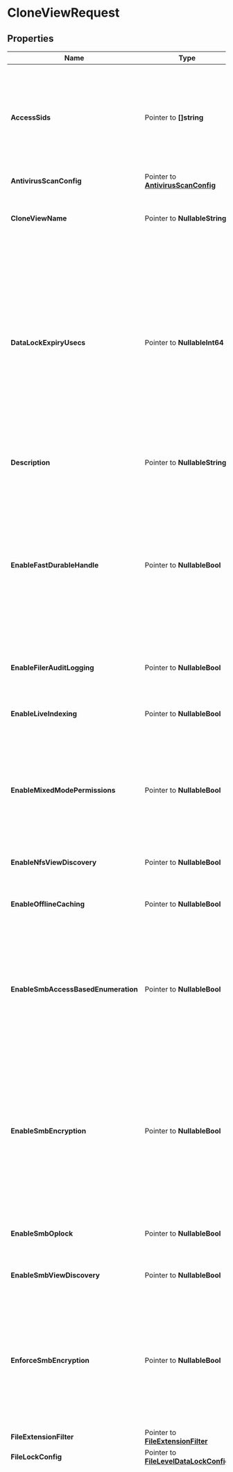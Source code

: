 # CloneViewRequest

## Properties

Name | Type | Description | Notes
------------ | ------------- | ------------- | -------------
**AccessSids** | Pointer to **[]string** | Array of Security Identifiers (SIDs)  Specifies the list of security identifiers (SIDs) for the restricted Principals who have access to this View. | [optional] 
**AntivirusScanConfig** | Pointer to [**AntivirusScanConfig**](AntivirusScanConfig.md) |  | [optional] 
**CloneViewName** | Pointer to **NullableString** | Specifies the name of the new View that is cloned from the source View. | [optional] 
**DataLockExpiryUsecs** | Pointer to **NullableInt64** | DataLock (Write Once Read Many) lock expiry epoch time in microseconds. If specified, a view will be marked as a DataLock view. If a view is marked as a DataLock view, only a Data Security Officer (a user having Data Security Privilege) can delete the view until the lock expiry time. | [optional] 
**Description** | Pointer to **NullableString** | Specifies an optional text description about the View. | [optional] 
**EnableFastDurableHandle** | Pointer to **NullableBool** | Specifies whether fast durable handle is enabled. If enabled, view open handle will be kept in memory, which results in a higher performance. But the handles cannot be recovered if node or service crashes. | [optional] 
**EnableFilerAuditLogging** | Pointer to **NullableBool** | Specifies if Filer Audit Logging is enabled for this view. | [optional] 
**EnableLiveIndexing** | Pointer to **NullableBool** | Specifies whether to enable live indexing for the view. | [optional] 
**EnableMixedModePermissions** | Pointer to **NullableBool** | If set, mixed mode (NFS and SMB) access is enabled for this view. This field is deprecated. Use the field SecurityMode. deprecated: true | [optional] 
**EnableNfsViewDiscovery** | Pointer to **NullableBool** | If set, it enables discovery of view for NFS. | [optional] 
**EnableOfflineCaching** | Pointer to **NullableBool** | Specifies whether to enable offline file caching of the view. | [optional] 
**EnableSmbAccessBasedEnumeration** | Pointer to **NullableBool** | Specifies if access-based enumeration should be enabled. If &#39;true&#39;, only files and folders that the user has permissions to access are visible on the SMB share for that user. | [optional] 
**EnableSmbEncryption** | Pointer to **NullableBool** | Specifies the SMB encryption for the View. If set, it enables the SMB encryption for the View. Encryption is supported only by SMB 3.x dialects. Dialects that do not support would still access data in unencrypted format. | [optional] 
**EnableSmbOplock** | Pointer to **NullableBool** | Specifies whether SMB opportunistic lock is enabled. | [optional] 
**EnableSmbViewDiscovery** | Pointer to **NullableBool** | If set, it enables discovery of view for SMB. | [optional] 
**EnforceSmbEncryption** | Pointer to **NullableBool** | Specifies the SMB encryption for all the sessions for the View. If set, encryption is enforced for all the sessions for the View. When enabled all future and existing unencrypted sessions are disallowed. | [optional] 
**FileExtensionFilter** | Pointer to [**FileExtensionFilter**](FileExtensionFilter.md) |  | [optional] 
**FileLockConfig** | Pointer to [**FileLevelDataLockConfig**](FileLevelDataLockConfig.md) |  | [optional] 
**LogicalQuota** | Pointer to [**NullableQuotaPolicy**](QuotaPolicy.md) | Specifies an optional logical quota limit (in bytes) for the usage allowed on this View. (Logical data is when the data is fully hydrated and expanded.) This limit overrides the limit inherited from the Storage Domain (View Box) (if set). If logicalQuota is nil, the limit is inherited from the Storage Domain (View Box) (if set). A new write is not allowed if the Storage Domain (View Box) will exceed the specified quota. However, it takes time for the Cohesity Cluster to calculate the usage across Nodes, so the limit may be exceeded by a small amount. In addition, if the limit is increased or data is removed, there may be a delay before the Cohesity Cluster allows more data to be written to the View, as the Cluster is calculating the usage across Nodes. | [optional] 
**NetgroupWhitelist** | Pointer to [**[]NisNetgroup**](NisNetgroup.md) | Array of Netgroups.  Specifies a list of Netgroups that have permissions to access the View. (Overrides the Netgroups specified at the global Cohesity Cluster level.) | [optional] 
**NfsAllSquash** | Pointer to [**NfsSquash**](NfsSquash.md) |  | [optional] 
**NfsRootPermissions** | Pointer to [**NfsRootPermissions**](NfsRootPermissions.md) |  | [optional] 
**NfsRootSquash** | Pointer to [**NfsSquash**](NfsSquash.md) |  | [optional] 
**OverrideGlobalNetgroupWhitelist** | Pointer to **NullableBool** | Specifies whether view level client netgroup whitelist overrides cluster and global setting. | [optional] 
**OverrideGlobalWhitelist** | Pointer to **NullableBool** | Specifies whether view level client subnet whitelist overrides cluster and global setting. | [optional] 
**ProtocolAccess** | Pointer to **NullableString** | Specifies the supported Protocols for the View. &#39;kAll&#39; enables protocol access to following three views: NFS, SMB and S3. &#39;kNFSOnly&#39; enables protocol access to NFS only. &#39;kSMBOnly&#39; enables protocol access to SMB only. &#39;kS3Only&#39; enables protocol access to S3 only. &#39;kSwiftOnly&#39; enables protocol access to Swift only. | [optional] 
**Qos** | Pointer to [**QoS**](QoS.md) |  | [optional] 
**SecurityMode** | Pointer to **NullableString** | Specifies the security mode used for this view. Currently we support the following modes: Native, Unified and NTFS style. &#39;kNativeMode&#39; indicates a native security mode. &#39;kUnifiedMode&#39; indicates a unified security mode. &#39;kNtfsMode&#39; indicates a NTFS style security mode. | [optional] 
**SharePermissions** | Pointer to [**[]SmbPermission**](SmbPermission.md) | Specifies a list of share level permissions. | [optional] 
**SmbPermissionsInfo** | Pointer to [**SmbPermissionsInfo**](SmbPermissionsInfo.md) |  | [optional] 
**SourceViewName** | Pointer to **NullableString** | Specifies the name of the source View that will be cloned. | [optional] 
**StoragePolicyOverride** | Pointer to [**StoragePolicyOverride**](StoragePolicyOverride.md) |  | [optional] 
**SubnetWhitelist** | Pointer to [**[]Subnet**](Subnet.md) | Array of Subnets.  Specifies a list of Subnets with IP addresses that have permissions to access the View. (Overrides the Subnets specified at the global Cohesity Cluster level.) | [optional] 
**SwiftProjectDomain** | Pointer to **NullableString** | Specifies the Keystone project domain. | [optional] 
**SwiftProjectName** | Pointer to **NullableString** | Specifies the Keystone project name. | [optional] 
**TenantId** | Pointer to **NullableString** | Optional tenant id who has access to this View. | [optional] 
**ViewLockEnabled** | Pointer to **NullableBool** | Specifies whether view lock is enabled. If enabled the view cannot be modified or deleted until unlock. By default it is disabled. | [optional] 

## Methods

### NewCloneViewRequest

`func NewCloneViewRequest() *CloneViewRequest`

NewCloneViewRequest instantiates a new CloneViewRequest object
This constructor will assign default values to properties that have it defined,
and makes sure properties required by API are set, but the set of arguments
will change when the set of required properties is changed

### NewCloneViewRequestWithDefaults

`func NewCloneViewRequestWithDefaults() *CloneViewRequest`

NewCloneViewRequestWithDefaults instantiates a new CloneViewRequest object
This constructor will only assign default values to properties that have it defined,
but it doesn't guarantee that properties required by API are set

### GetAccessSids

`func (o *CloneViewRequest) GetAccessSids() []string`

GetAccessSids returns the AccessSids field if non-nil, zero value otherwise.

### GetAccessSidsOk

`func (o *CloneViewRequest) GetAccessSidsOk() (*[]string, bool)`

GetAccessSidsOk returns a tuple with the AccessSids field if it's non-nil, zero value otherwise
and a boolean to check if the value has been set.

### SetAccessSids

`func (o *CloneViewRequest) SetAccessSids(v []string)`

SetAccessSids sets AccessSids field to given value.

### HasAccessSids

`func (o *CloneViewRequest) HasAccessSids() bool`

HasAccessSids returns a boolean if a field has been set.

### SetAccessSidsNil

`func (o *CloneViewRequest) SetAccessSidsNil(b bool)`

 SetAccessSidsNil sets the value for AccessSids to be an explicit nil

### UnsetAccessSids
`func (o *CloneViewRequest) UnsetAccessSids()`

UnsetAccessSids ensures that no value is present for AccessSids, not even an explicit nil
### GetAntivirusScanConfig

`func (o *CloneViewRequest) GetAntivirusScanConfig() AntivirusScanConfig`

GetAntivirusScanConfig returns the AntivirusScanConfig field if non-nil, zero value otherwise.

### GetAntivirusScanConfigOk

`func (o *CloneViewRequest) GetAntivirusScanConfigOk() (*AntivirusScanConfig, bool)`

GetAntivirusScanConfigOk returns a tuple with the AntivirusScanConfig field if it's non-nil, zero value otherwise
and a boolean to check if the value has been set.

### SetAntivirusScanConfig

`func (o *CloneViewRequest) SetAntivirusScanConfig(v AntivirusScanConfig)`

SetAntivirusScanConfig sets AntivirusScanConfig field to given value.

### HasAntivirusScanConfig

`func (o *CloneViewRequest) HasAntivirusScanConfig() bool`

HasAntivirusScanConfig returns a boolean if a field has been set.

### GetCloneViewName

`func (o *CloneViewRequest) GetCloneViewName() string`

GetCloneViewName returns the CloneViewName field if non-nil, zero value otherwise.

### GetCloneViewNameOk

`func (o *CloneViewRequest) GetCloneViewNameOk() (*string, bool)`

GetCloneViewNameOk returns a tuple with the CloneViewName field if it's non-nil, zero value otherwise
and a boolean to check if the value has been set.

### SetCloneViewName

`func (o *CloneViewRequest) SetCloneViewName(v string)`

SetCloneViewName sets CloneViewName field to given value.

### HasCloneViewName

`func (o *CloneViewRequest) HasCloneViewName() bool`

HasCloneViewName returns a boolean if a field has been set.

### SetCloneViewNameNil

`func (o *CloneViewRequest) SetCloneViewNameNil(b bool)`

 SetCloneViewNameNil sets the value for CloneViewName to be an explicit nil

### UnsetCloneViewName
`func (o *CloneViewRequest) UnsetCloneViewName()`

UnsetCloneViewName ensures that no value is present for CloneViewName, not even an explicit nil
### GetDataLockExpiryUsecs

`func (o *CloneViewRequest) GetDataLockExpiryUsecs() int64`

GetDataLockExpiryUsecs returns the DataLockExpiryUsecs field if non-nil, zero value otherwise.

### GetDataLockExpiryUsecsOk

`func (o *CloneViewRequest) GetDataLockExpiryUsecsOk() (*int64, bool)`

GetDataLockExpiryUsecsOk returns a tuple with the DataLockExpiryUsecs field if it's non-nil, zero value otherwise
and a boolean to check if the value has been set.

### SetDataLockExpiryUsecs

`func (o *CloneViewRequest) SetDataLockExpiryUsecs(v int64)`

SetDataLockExpiryUsecs sets DataLockExpiryUsecs field to given value.

### HasDataLockExpiryUsecs

`func (o *CloneViewRequest) HasDataLockExpiryUsecs() bool`

HasDataLockExpiryUsecs returns a boolean if a field has been set.

### SetDataLockExpiryUsecsNil

`func (o *CloneViewRequest) SetDataLockExpiryUsecsNil(b bool)`

 SetDataLockExpiryUsecsNil sets the value for DataLockExpiryUsecs to be an explicit nil

### UnsetDataLockExpiryUsecs
`func (o *CloneViewRequest) UnsetDataLockExpiryUsecs()`

UnsetDataLockExpiryUsecs ensures that no value is present for DataLockExpiryUsecs, not even an explicit nil
### GetDescription

`func (o *CloneViewRequest) GetDescription() string`

GetDescription returns the Description field if non-nil, zero value otherwise.

### GetDescriptionOk

`func (o *CloneViewRequest) GetDescriptionOk() (*string, bool)`

GetDescriptionOk returns a tuple with the Description field if it's non-nil, zero value otherwise
and a boolean to check if the value has been set.

### SetDescription

`func (o *CloneViewRequest) SetDescription(v string)`

SetDescription sets Description field to given value.

### HasDescription

`func (o *CloneViewRequest) HasDescription() bool`

HasDescription returns a boolean if a field has been set.

### SetDescriptionNil

`func (o *CloneViewRequest) SetDescriptionNil(b bool)`

 SetDescriptionNil sets the value for Description to be an explicit nil

### UnsetDescription
`func (o *CloneViewRequest) UnsetDescription()`

UnsetDescription ensures that no value is present for Description, not even an explicit nil
### GetEnableFastDurableHandle

`func (o *CloneViewRequest) GetEnableFastDurableHandle() bool`

GetEnableFastDurableHandle returns the EnableFastDurableHandle field if non-nil, zero value otherwise.

### GetEnableFastDurableHandleOk

`func (o *CloneViewRequest) GetEnableFastDurableHandleOk() (*bool, bool)`

GetEnableFastDurableHandleOk returns a tuple with the EnableFastDurableHandle field if it's non-nil, zero value otherwise
and a boolean to check if the value has been set.

### SetEnableFastDurableHandle

`func (o *CloneViewRequest) SetEnableFastDurableHandle(v bool)`

SetEnableFastDurableHandle sets EnableFastDurableHandle field to given value.

### HasEnableFastDurableHandle

`func (o *CloneViewRequest) HasEnableFastDurableHandle() bool`

HasEnableFastDurableHandle returns a boolean if a field has been set.

### SetEnableFastDurableHandleNil

`func (o *CloneViewRequest) SetEnableFastDurableHandleNil(b bool)`

 SetEnableFastDurableHandleNil sets the value for EnableFastDurableHandle to be an explicit nil

### UnsetEnableFastDurableHandle
`func (o *CloneViewRequest) UnsetEnableFastDurableHandle()`

UnsetEnableFastDurableHandle ensures that no value is present for EnableFastDurableHandle, not even an explicit nil
### GetEnableFilerAuditLogging

`func (o *CloneViewRequest) GetEnableFilerAuditLogging() bool`

GetEnableFilerAuditLogging returns the EnableFilerAuditLogging field if non-nil, zero value otherwise.

### GetEnableFilerAuditLoggingOk

`func (o *CloneViewRequest) GetEnableFilerAuditLoggingOk() (*bool, bool)`

GetEnableFilerAuditLoggingOk returns a tuple with the EnableFilerAuditLogging field if it's non-nil, zero value otherwise
and a boolean to check if the value has been set.

### SetEnableFilerAuditLogging

`func (o *CloneViewRequest) SetEnableFilerAuditLogging(v bool)`

SetEnableFilerAuditLogging sets EnableFilerAuditLogging field to given value.

### HasEnableFilerAuditLogging

`func (o *CloneViewRequest) HasEnableFilerAuditLogging() bool`

HasEnableFilerAuditLogging returns a boolean if a field has been set.

### SetEnableFilerAuditLoggingNil

`func (o *CloneViewRequest) SetEnableFilerAuditLoggingNil(b bool)`

 SetEnableFilerAuditLoggingNil sets the value for EnableFilerAuditLogging to be an explicit nil

### UnsetEnableFilerAuditLogging
`func (o *CloneViewRequest) UnsetEnableFilerAuditLogging()`

UnsetEnableFilerAuditLogging ensures that no value is present for EnableFilerAuditLogging, not even an explicit nil
### GetEnableLiveIndexing

`func (o *CloneViewRequest) GetEnableLiveIndexing() bool`

GetEnableLiveIndexing returns the EnableLiveIndexing field if non-nil, zero value otherwise.

### GetEnableLiveIndexingOk

`func (o *CloneViewRequest) GetEnableLiveIndexingOk() (*bool, bool)`

GetEnableLiveIndexingOk returns a tuple with the EnableLiveIndexing field if it's non-nil, zero value otherwise
and a boolean to check if the value has been set.

### SetEnableLiveIndexing

`func (o *CloneViewRequest) SetEnableLiveIndexing(v bool)`

SetEnableLiveIndexing sets EnableLiveIndexing field to given value.

### HasEnableLiveIndexing

`func (o *CloneViewRequest) HasEnableLiveIndexing() bool`

HasEnableLiveIndexing returns a boolean if a field has been set.

### SetEnableLiveIndexingNil

`func (o *CloneViewRequest) SetEnableLiveIndexingNil(b bool)`

 SetEnableLiveIndexingNil sets the value for EnableLiveIndexing to be an explicit nil

### UnsetEnableLiveIndexing
`func (o *CloneViewRequest) UnsetEnableLiveIndexing()`

UnsetEnableLiveIndexing ensures that no value is present for EnableLiveIndexing, not even an explicit nil
### GetEnableMixedModePermissions

`func (o *CloneViewRequest) GetEnableMixedModePermissions() bool`

GetEnableMixedModePermissions returns the EnableMixedModePermissions field if non-nil, zero value otherwise.

### GetEnableMixedModePermissionsOk

`func (o *CloneViewRequest) GetEnableMixedModePermissionsOk() (*bool, bool)`

GetEnableMixedModePermissionsOk returns a tuple with the EnableMixedModePermissions field if it's non-nil, zero value otherwise
and a boolean to check if the value has been set.

### SetEnableMixedModePermissions

`func (o *CloneViewRequest) SetEnableMixedModePermissions(v bool)`

SetEnableMixedModePermissions sets EnableMixedModePermissions field to given value.

### HasEnableMixedModePermissions

`func (o *CloneViewRequest) HasEnableMixedModePermissions() bool`

HasEnableMixedModePermissions returns a boolean if a field has been set.

### SetEnableMixedModePermissionsNil

`func (o *CloneViewRequest) SetEnableMixedModePermissionsNil(b bool)`

 SetEnableMixedModePermissionsNil sets the value for EnableMixedModePermissions to be an explicit nil

### UnsetEnableMixedModePermissions
`func (o *CloneViewRequest) UnsetEnableMixedModePermissions()`

UnsetEnableMixedModePermissions ensures that no value is present for EnableMixedModePermissions, not even an explicit nil
### GetEnableNfsViewDiscovery

`func (o *CloneViewRequest) GetEnableNfsViewDiscovery() bool`

GetEnableNfsViewDiscovery returns the EnableNfsViewDiscovery field if non-nil, zero value otherwise.

### GetEnableNfsViewDiscoveryOk

`func (o *CloneViewRequest) GetEnableNfsViewDiscoveryOk() (*bool, bool)`

GetEnableNfsViewDiscoveryOk returns a tuple with the EnableNfsViewDiscovery field if it's non-nil, zero value otherwise
and a boolean to check if the value has been set.

### SetEnableNfsViewDiscovery

`func (o *CloneViewRequest) SetEnableNfsViewDiscovery(v bool)`

SetEnableNfsViewDiscovery sets EnableNfsViewDiscovery field to given value.

### HasEnableNfsViewDiscovery

`func (o *CloneViewRequest) HasEnableNfsViewDiscovery() bool`

HasEnableNfsViewDiscovery returns a boolean if a field has been set.

### SetEnableNfsViewDiscoveryNil

`func (o *CloneViewRequest) SetEnableNfsViewDiscoveryNil(b bool)`

 SetEnableNfsViewDiscoveryNil sets the value for EnableNfsViewDiscovery to be an explicit nil

### UnsetEnableNfsViewDiscovery
`func (o *CloneViewRequest) UnsetEnableNfsViewDiscovery()`

UnsetEnableNfsViewDiscovery ensures that no value is present for EnableNfsViewDiscovery, not even an explicit nil
### GetEnableOfflineCaching

`func (o *CloneViewRequest) GetEnableOfflineCaching() bool`

GetEnableOfflineCaching returns the EnableOfflineCaching field if non-nil, zero value otherwise.

### GetEnableOfflineCachingOk

`func (o *CloneViewRequest) GetEnableOfflineCachingOk() (*bool, bool)`

GetEnableOfflineCachingOk returns a tuple with the EnableOfflineCaching field if it's non-nil, zero value otherwise
and a boolean to check if the value has been set.

### SetEnableOfflineCaching

`func (o *CloneViewRequest) SetEnableOfflineCaching(v bool)`

SetEnableOfflineCaching sets EnableOfflineCaching field to given value.

### HasEnableOfflineCaching

`func (o *CloneViewRequest) HasEnableOfflineCaching() bool`

HasEnableOfflineCaching returns a boolean if a field has been set.

### SetEnableOfflineCachingNil

`func (o *CloneViewRequest) SetEnableOfflineCachingNil(b bool)`

 SetEnableOfflineCachingNil sets the value for EnableOfflineCaching to be an explicit nil

### UnsetEnableOfflineCaching
`func (o *CloneViewRequest) UnsetEnableOfflineCaching()`

UnsetEnableOfflineCaching ensures that no value is present for EnableOfflineCaching, not even an explicit nil
### GetEnableSmbAccessBasedEnumeration

`func (o *CloneViewRequest) GetEnableSmbAccessBasedEnumeration() bool`

GetEnableSmbAccessBasedEnumeration returns the EnableSmbAccessBasedEnumeration field if non-nil, zero value otherwise.

### GetEnableSmbAccessBasedEnumerationOk

`func (o *CloneViewRequest) GetEnableSmbAccessBasedEnumerationOk() (*bool, bool)`

GetEnableSmbAccessBasedEnumerationOk returns a tuple with the EnableSmbAccessBasedEnumeration field if it's non-nil, zero value otherwise
and a boolean to check if the value has been set.

### SetEnableSmbAccessBasedEnumeration

`func (o *CloneViewRequest) SetEnableSmbAccessBasedEnumeration(v bool)`

SetEnableSmbAccessBasedEnumeration sets EnableSmbAccessBasedEnumeration field to given value.

### HasEnableSmbAccessBasedEnumeration

`func (o *CloneViewRequest) HasEnableSmbAccessBasedEnumeration() bool`

HasEnableSmbAccessBasedEnumeration returns a boolean if a field has been set.

### SetEnableSmbAccessBasedEnumerationNil

`func (o *CloneViewRequest) SetEnableSmbAccessBasedEnumerationNil(b bool)`

 SetEnableSmbAccessBasedEnumerationNil sets the value for EnableSmbAccessBasedEnumeration to be an explicit nil

### UnsetEnableSmbAccessBasedEnumeration
`func (o *CloneViewRequest) UnsetEnableSmbAccessBasedEnumeration()`

UnsetEnableSmbAccessBasedEnumeration ensures that no value is present for EnableSmbAccessBasedEnumeration, not even an explicit nil
### GetEnableSmbEncryption

`func (o *CloneViewRequest) GetEnableSmbEncryption() bool`

GetEnableSmbEncryption returns the EnableSmbEncryption field if non-nil, zero value otherwise.

### GetEnableSmbEncryptionOk

`func (o *CloneViewRequest) GetEnableSmbEncryptionOk() (*bool, bool)`

GetEnableSmbEncryptionOk returns a tuple with the EnableSmbEncryption field if it's non-nil, zero value otherwise
and a boolean to check if the value has been set.

### SetEnableSmbEncryption

`func (o *CloneViewRequest) SetEnableSmbEncryption(v bool)`

SetEnableSmbEncryption sets EnableSmbEncryption field to given value.

### HasEnableSmbEncryption

`func (o *CloneViewRequest) HasEnableSmbEncryption() bool`

HasEnableSmbEncryption returns a boolean if a field has been set.

### SetEnableSmbEncryptionNil

`func (o *CloneViewRequest) SetEnableSmbEncryptionNil(b bool)`

 SetEnableSmbEncryptionNil sets the value for EnableSmbEncryption to be an explicit nil

### UnsetEnableSmbEncryption
`func (o *CloneViewRequest) UnsetEnableSmbEncryption()`

UnsetEnableSmbEncryption ensures that no value is present for EnableSmbEncryption, not even an explicit nil
### GetEnableSmbOplock

`func (o *CloneViewRequest) GetEnableSmbOplock() bool`

GetEnableSmbOplock returns the EnableSmbOplock field if non-nil, zero value otherwise.

### GetEnableSmbOplockOk

`func (o *CloneViewRequest) GetEnableSmbOplockOk() (*bool, bool)`

GetEnableSmbOplockOk returns a tuple with the EnableSmbOplock field if it's non-nil, zero value otherwise
and a boolean to check if the value has been set.

### SetEnableSmbOplock

`func (o *CloneViewRequest) SetEnableSmbOplock(v bool)`

SetEnableSmbOplock sets EnableSmbOplock field to given value.

### HasEnableSmbOplock

`func (o *CloneViewRequest) HasEnableSmbOplock() bool`

HasEnableSmbOplock returns a boolean if a field has been set.

### SetEnableSmbOplockNil

`func (o *CloneViewRequest) SetEnableSmbOplockNil(b bool)`

 SetEnableSmbOplockNil sets the value for EnableSmbOplock to be an explicit nil

### UnsetEnableSmbOplock
`func (o *CloneViewRequest) UnsetEnableSmbOplock()`

UnsetEnableSmbOplock ensures that no value is present for EnableSmbOplock, not even an explicit nil
### GetEnableSmbViewDiscovery

`func (o *CloneViewRequest) GetEnableSmbViewDiscovery() bool`

GetEnableSmbViewDiscovery returns the EnableSmbViewDiscovery field if non-nil, zero value otherwise.

### GetEnableSmbViewDiscoveryOk

`func (o *CloneViewRequest) GetEnableSmbViewDiscoveryOk() (*bool, bool)`

GetEnableSmbViewDiscoveryOk returns a tuple with the EnableSmbViewDiscovery field if it's non-nil, zero value otherwise
and a boolean to check if the value has been set.

### SetEnableSmbViewDiscovery

`func (o *CloneViewRequest) SetEnableSmbViewDiscovery(v bool)`

SetEnableSmbViewDiscovery sets EnableSmbViewDiscovery field to given value.

### HasEnableSmbViewDiscovery

`func (o *CloneViewRequest) HasEnableSmbViewDiscovery() bool`

HasEnableSmbViewDiscovery returns a boolean if a field has been set.

### SetEnableSmbViewDiscoveryNil

`func (o *CloneViewRequest) SetEnableSmbViewDiscoveryNil(b bool)`

 SetEnableSmbViewDiscoveryNil sets the value for EnableSmbViewDiscovery to be an explicit nil

### UnsetEnableSmbViewDiscovery
`func (o *CloneViewRequest) UnsetEnableSmbViewDiscovery()`

UnsetEnableSmbViewDiscovery ensures that no value is present for EnableSmbViewDiscovery, not even an explicit nil
### GetEnforceSmbEncryption

`func (o *CloneViewRequest) GetEnforceSmbEncryption() bool`

GetEnforceSmbEncryption returns the EnforceSmbEncryption field if non-nil, zero value otherwise.

### GetEnforceSmbEncryptionOk

`func (o *CloneViewRequest) GetEnforceSmbEncryptionOk() (*bool, bool)`

GetEnforceSmbEncryptionOk returns a tuple with the EnforceSmbEncryption field if it's non-nil, zero value otherwise
and a boolean to check if the value has been set.

### SetEnforceSmbEncryption

`func (o *CloneViewRequest) SetEnforceSmbEncryption(v bool)`

SetEnforceSmbEncryption sets EnforceSmbEncryption field to given value.

### HasEnforceSmbEncryption

`func (o *CloneViewRequest) HasEnforceSmbEncryption() bool`

HasEnforceSmbEncryption returns a boolean if a field has been set.

### SetEnforceSmbEncryptionNil

`func (o *CloneViewRequest) SetEnforceSmbEncryptionNil(b bool)`

 SetEnforceSmbEncryptionNil sets the value for EnforceSmbEncryption to be an explicit nil

### UnsetEnforceSmbEncryption
`func (o *CloneViewRequest) UnsetEnforceSmbEncryption()`

UnsetEnforceSmbEncryption ensures that no value is present for EnforceSmbEncryption, not even an explicit nil
### GetFileExtensionFilter

`func (o *CloneViewRequest) GetFileExtensionFilter() FileExtensionFilter`

GetFileExtensionFilter returns the FileExtensionFilter field if non-nil, zero value otherwise.

### GetFileExtensionFilterOk

`func (o *CloneViewRequest) GetFileExtensionFilterOk() (*FileExtensionFilter, bool)`

GetFileExtensionFilterOk returns a tuple with the FileExtensionFilter field if it's non-nil, zero value otherwise
and a boolean to check if the value has been set.

### SetFileExtensionFilter

`func (o *CloneViewRequest) SetFileExtensionFilter(v FileExtensionFilter)`

SetFileExtensionFilter sets FileExtensionFilter field to given value.

### HasFileExtensionFilter

`func (o *CloneViewRequest) HasFileExtensionFilter() bool`

HasFileExtensionFilter returns a boolean if a field has been set.

### GetFileLockConfig

`func (o *CloneViewRequest) GetFileLockConfig() FileLevelDataLockConfig`

GetFileLockConfig returns the FileLockConfig field if non-nil, zero value otherwise.

### GetFileLockConfigOk

`func (o *CloneViewRequest) GetFileLockConfigOk() (*FileLevelDataLockConfig, bool)`

GetFileLockConfigOk returns a tuple with the FileLockConfig field if it's non-nil, zero value otherwise
and a boolean to check if the value has been set.

### SetFileLockConfig

`func (o *CloneViewRequest) SetFileLockConfig(v FileLevelDataLockConfig)`

SetFileLockConfig sets FileLockConfig field to given value.

### HasFileLockConfig

`func (o *CloneViewRequest) HasFileLockConfig() bool`

HasFileLockConfig returns a boolean if a field has been set.

### GetLogicalQuota

`func (o *CloneViewRequest) GetLogicalQuota() QuotaPolicy`

GetLogicalQuota returns the LogicalQuota field if non-nil, zero value otherwise.

### GetLogicalQuotaOk

`func (o *CloneViewRequest) GetLogicalQuotaOk() (*QuotaPolicy, bool)`

GetLogicalQuotaOk returns a tuple with the LogicalQuota field if it's non-nil, zero value otherwise
and a boolean to check if the value has been set.

### SetLogicalQuota

`func (o *CloneViewRequest) SetLogicalQuota(v QuotaPolicy)`

SetLogicalQuota sets LogicalQuota field to given value.

### HasLogicalQuota

`func (o *CloneViewRequest) HasLogicalQuota() bool`

HasLogicalQuota returns a boolean if a field has been set.

### SetLogicalQuotaNil

`func (o *CloneViewRequest) SetLogicalQuotaNil(b bool)`

 SetLogicalQuotaNil sets the value for LogicalQuota to be an explicit nil

### UnsetLogicalQuota
`func (o *CloneViewRequest) UnsetLogicalQuota()`

UnsetLogicalQuota ensures that no value is present for LogicalQuota, not even an explicit nil
### GetNetgroupWhitelist

`func (o *CloneViewRequest) GetNetgroupWhitelist() []NisNetgroup`

GetNetgroupWhitelist returns the NetgroupWhitelist field if non-nil, zero value otherwise.

### GetNetgroupWhitelistOk

`func (o *CloneViewRequest) GetNetgroupWhitelistOk() (*[]NisNetgroup, bool)`

GetNetgroupWhitelistOk returns a tuple with the NetgroupWhitelist field if it's non-nil, zero value otherwise
and a boolean to check if the value has been set.

### SetNetgroupWhitelist

`func (o *CloneViewRequest) SetNetgroupWhitelist(v []NisNetgroup)`

SetNetgroupWhitelist sets NetgroupWhitelist field to given value.

### HasNetgroupWhitelist

`func (o *CloneViewRequest) HasNetgroupWhitelist() bool`

HasNetgroupWhitelist returns a boolean if a field has been set.

### SetNetgroupWhitelistNil

`func (o *CloneViewRequest) SetNetgroupWhitelistNil(b bool)`

 SetNetgroupWhitelistNil sets the value for NetgroupWhitelist to be an explicit nil

### UnsetNetgroupWhitelist
`func (o *CloneViewRequest) UnsetNetgroupWhitelist()`

UnsetNetgroupWhitelist ensures that no value is present for NetgroupWhitelist, not even an explicit nil
### GetNfsAllSquash

`func (o *CloneViewRequest) GetNfsAllSquash() NfsSquash`

GetNfsAllSquash returns the NfsAllSquash field if non-nil, zero value otherwise.

### GetNfsAllSquashOk

`func (o *CloneViewRequest) GetNfsAllSquashOk() (*NfsSquash, bool)`

GetNfsAllSquashOk returns a tuple with the NfsAllSquash field if it's non-nil, zero value otherwise
and a boolean to check if the value has been set.

### SetNfsAllSquash

`func (o *CloneViewRequest) SetNfsAllSquash(v NfsSquash)`

SetNfsAllSquash sets NfsAllSquash field to given value.

### HasNfsAllSquash

`func (o *CloneViewRequest) HasNfsAllSquash() bool`

HasNfsAllSquash returns a boolean if a field has been set.

### GetNfsRootPermissions

`func (o *CloneViewRequest) GetNfsRootPermissions() NfsRootPermissions`

GetNfsRootPermissions returns the NfsRootPermissions field if non-nil, zero value otherwise.

### GetNfsRootPermissionsOk

`func (o *CloneViewRequest) GetNfsRootPermissionsOk() (*NfsRootPermissions, bool)`

GetNfsRootPermissionsOk returns a tuple with the NfsRootPermissions field if it's non-nil, zero value otherwise
and a boolean to check if the value has been set.

### SetNfsRootPermissions

`func (o *CloneViewRequest) SetNfsRootPermissions(v NfsRootPermissions)`

SetNfsRootPermissions sets NfsRootPermissions field to given value.

### HasNfsRootPermissions

`func (o *CloneViewRequest) HasNfsRootPermissions() bool`

HasNfsRootPermissions returns a boolean if a field has been set.

### GetNfsRootSquash

`func (o *CloneViewRequest) GetNfsRootSquash() NfsSquash`

GetNfsRootSquash returns the NfsRootSquash field if non-nil, zero value otherwise.

### GetNfsRootSquashOk

`func (o *CloneViewRequest) GetNfsRootSquashOk() (*NfsSquash, bool)`

GetNfsRootSquashOk returns a tuple with the NfsRootSquash field if it's non-nil, zero value otherwise
and a boolean to check if the value has been set.

### SetNfsRootSquash

`func (o *CloneViewRequest) SetNfsRootSquash(v NfsSquash)`

SetNfsRootSquash sets NfsRootSquash field to given value.

### HasNfsRootSquash

`func (o *CloneViewRequest) HasNfsRootSquash() bool`

HasNfsRootSquash returns a boolean if a field has been set.

### GetOverrideGlobalNetgroupWhitelist

`func (o *CloneViewRequest) GetOverrideGlobalNetgroupWhitelist() bool`

GetOverrideGlobalNetgroupWhitelist returns the OverrideGlobalNetgroupWhitelist field if non-nil, zero value otherwise.

### GetOverrideGlobalNetgroupWhitelistOk

`func (o *CloneViewRequest) GetOverrideGlobalNetgroupWhitelistOk() (*bool, bool)`

GetOverrideGlobalNetgroupWhitelistOk returns a tuple with the OverrideGlobalNetgroupWhitelist field if it's non-nil, zero value otherwise
and a boolean to check if the value has been set.

### SetOverrideGlobalNetgroupWhitelist

`func (o *CloneViewRequest) SetOverrideGlobalNetgroupWhitelist(v bool)`

SetOverrideGlobalNetgroupWhitelist sets OverrideGlobalNetgroupWhitelist field to given value.

### HasOverrideGlobalNetgroupWhitelist

`func (o *CloneViewRequest) HasOverrideGlobalNetgroupWhitelist() bool`

HasOverrideGlobalNetgroupWhitelist returns a boolean if a field has been set.

### SetOverrideGlobalNetgroupWhitelistNil

`func (o *CloneViewRequest) SetOverrideGlobalNetgroupWhitelistNil(b bool)`

 SetOverrideGlobalNetgroupWhitelistNil sets the value for OverrideGlobalNetgroupWhitelist to be an explicit nil

### UnsetOverrideGlobalNetgroupWhitelist
`func (o *CloneViewRequest) UnsetOverrideGlobalNetgroupWhitelist()`

UnsetOverrideGlobalNetgroupWhitelist ensures that no value is present for OverrideGlobalNetgroupWhitelist, not even an explicit nil
### GetOverrideGlobalWhitelist

`func (o *CloneViewRequest) GetOverrideGlobalWhitelist() bool`

GetOverrideGlobalWhitelist returns the OverrideGlobalWhitelist field if non-nil, zero value otherwise.

### GetOverrideGlobalWhitelistOk

`func (o *CloneViewRequest) GetOverrideGlobalWhitelistOk() (*bool, bool)`

GetOverrideGlobalWhitelistOk returns a tuple with the OverrideGlobalWhitelist field if it's non-nil, zero value otherwise
and a boolean to check if the value has been set.

### SetOverrideGlobalWhitelist

`func (o *CloneViewRequest) SetOverrideGlobalWhitelist(v bool)`

SetOverrideGlobalWhitelist sets OverrideGlobalWhitelist field to given value.

### HasOverrideGlobalWhitelist

`func (o *CloneViewRequest) HasOverrideGlobalWhitelist() bool`

HasOverrideGlobalWhitelist returns a boolean if a field has been set.

### SetOverrideGlobalWhitelistNil

`func (o *CloneViewRequest) SetOverrideGlobalWhitelistNil(b bool)`

 SetOverrideGlobalWhitelistNil sets the value for OverrideGlobalWhitelist to be an explicit nil

### UnsetOverrideGlobalWhitelist
`func (o *CloneViewRequest) UnsetOverrideGlobalWhitelist()`

UnsetOverrideGlobalWhitelist ensures that no value is present for OverrideGlobalWhitelist, not even an explicit nil
### GetProtocolAccess

`func (o *CloneViewRequest) GetProtocolAccess() string`

GetProtocolAccess returns the ProtocolAccess field if non-nil, zero value otherwise.

### GetProtocolAccessOk

`func (o *CloneViewRequest) GetProtocolAccessOk() (*string, bool)`

GetProtocolAccessOk returns a tuple with the ProtocolAccess field if it's non-nil, zero value otherwise
and a boolean to check if the value has been set.

### SetProtocolAccess

`func (o *CloneViewRequest) SetProtocolAccess(v string)`

SetProtocolAccess sets ProtocolAccess field to given value.

### HasProtocolAccess

`func (o *CloneViewRequest) HasProtocolAccess() bool`

HasProtocolAccess returns a boolean if a field has been set.

### SetProtocolAccessNil

`func (o *CloneViewRequest) SetProtocolAccessNil(b bool)`

 SetProtocolAccessNil sets the value for ProtocolAccess to be an explicit nil

### UnsetProtocolAccess
`func (o *CloneViewRequest) UnsetProtocolAccess()`

UnsetProtocolAccess ensures that no value is present for ProtocolAccess, not even an explicit nil
### GetQos

`func (o *CloneViewRequest) GetQos() QoS`

GetQos returns the Qos field if non-nil, zero value otherwise.

### GetQosOk

`func (o *CloneViewRequest) GetQosOk() (*QoS, bool)`

GetQosOk returns a tuple with the Qos field if it's non-nil, zero value otherwise
and a boolean to check if the value has been set.

### SetQos

`func (o *CloneViewRequest) SetQos(v QoS)`

SetQos sets Qos field to given value.

### HasQos

`func (o *CloneViewRequest) HasQos() bool`

HasQos returns a boolean if a field has been set.

### GetSecurityMode

`func (o *CloneViewRequest) GetSecurityMode() string`

GetSecurityMode returns the SecurityMode field if non-nil, zero value otherwise.

### GetSecurityModeOk

`func (o *CloneViewRequest) GetSecurityModeOk() (*string, bool)`

GetSecurityModeOk returns a tuple with the SecurityMode field if it's non-nil, zero value otherwise
and a boolean to check if the value has been set.

### SetSecurityMode

`func (o *CloneViewRequest) SetSecurityMode(v string)`

SetSecurityMode sets SecurityMode field to given value.

### HasSecurityMode

`func (o *CloneViewRequest) HasSecurityMode() bool`

HasSecurityMode returns a boolean if a field has been set.

### SetSecurityModeNil

`func (o *CloneViewRequest) SetSecurityModeNil(b bool)`

 SetSecurityModeNil sets the value for SecurityMode to be an explicit nil

### UnsetSecurityMode
`func (o *CloneViewRequest) UnsetSecurityMode()`

UnsetSecurityMode ensures that no value is present for SecurityMode, not even an explicit nil
### GetSharePermissions

`func (o *CloneViewRequest) GetSharePermissions() []SmbPermission`

GetSharePermissions returns the SharePermissions field if non-nil, zero value otherwise.

### GetSharePermissionsOk

`func (o *CloneViewRequest) GetSharePermissionsOk() (*[]SmbPermission, bool)`

GetSharePermissionsOk returns a tuple with the SharePermissions field if it's non-nil, zero value otherwise
and a boolean to check if the value has been set.

### SetSharePermissions

`func (o *CloneViewRequest) SetSharePermissions(v []SmbPermission)`

SetSharePermissions sets SharePermissions field to given value.

### HasSharePermissions

`func (o *CloneViewRequest) HasSharePermissions() bool`

HasSharePermissions returns a boolean if a field has been set.

### SetSharePermissionsNil

`func (o *CloneViewRequest) SetSharePermissionsNil(b bool)`

 SetSharePermissionsNil sets the value for SharePermissions to be an explicit nil

### UnsetSharePermissions
`func (o *CloneViewRequest) UnsetSharePermissions()`

UnsetSharePermissions ensures that no value is present for SharePermissions, not even an explicit nil
### GetSmbPermissionsInfo

`func (o *CloneViewRequest) GetSmbPermissionsInfo() SmbPermissionsInfo`

GetSmbPermissionsInfo returns the SmbPermissionsInfo field if non-nil, zero value otherwise.

### GetSmbPermissionsInfoOk

`func (o *CloneViewRequest) GetSmbPermissionsInfoOk() (*SmbPermissionsInfo, bool)`

GetSmbPermissionsInfoOk returns a tuple with the SmbPermissionsInfo field if it's non-nil, zero value otherwise
and a boolean to check if the value has been set.

### SetSmbPermissionsInfo

`func (o *CloneViewRequest) SetSmbPermissionsInfo(v SmbPermissionsInfo)`

SetSmbPermissionsInfo sets SmbPermissionsInfo field to given value.

### HasSmbPermissionsInfo

`func (o *CloneViewRequest) HasSmbPermissionsInfo() bool`

HasSmbPermissionsInfo returns a boolean if a field has been set.

### GetSourceViewName

`func (o *CloneViewRequest) GetSourceViewName() string`

GetSourceViewName returns the SourceViewName field if non-nil, zero value otherwise.

### GetSourceViewNameOk

`func (o *CloneViewRequest) GetSourceViewNameOk() (*string, bool)`

GetSourceViewNameOk returns a tuple with the SourceViewName field if it's non-nil, zero value otherwise
and a boolean to check if the value has been set.

### SetSourceViewName

`func (o *CloneViewRequest) SetSourceViewName(v string)`

SetSourceViewName sets SourceViewName field to given value.

### HasSourceViewName

`func (o *CloneViewRequest) HasSourceViewName() bool`

HasSourceViewName returns a boolean if a field has been set.

### SetSourceViewNameNil

`func (o *CloneViewRequest) SetSourceViewNameNil(b bool)`

 SetSourceViewNameNil sets the value for SourceViewName to be an explicit nil

### UnsetSourceViewName
`func (o *CloneViewRequest) UnsetSourceViewName()`

UnsetSourceViewName ensures that no value is present for SourceViewName, not even an explicit nil
### GetStoragePolicyOverride

`func (o *CloneViewRequest) GetStoragePolicyOverride() StoragePolicyOverride`

GetStoragePolicyOverride returns the StoragePolicyOverride field if non-nil, zero value otherwise.

### GetStoragePolicyOverrideOk

`func (o *CloneViewRequest) GetStoragePolicyOverrideOk() (*StoragePolicyOverride, bool)`

GetStoragePolicyOverrideOk returns a tuple with the StoragePolicyOverride field if it's non-nil, zero value otherwise
and a boolean to check if the value has been set.

### SetStoragePolicyOverride

`func (o *CloneViewRequest) SetStoragePolicyOverride(v StoragePolicyOverride)`

SetStoragePolicyOverride sets StoragePolicyOverride field to given value.

### HasStoragePolicyOverride

`func (o *CloneViewRequest) HasStoragePolicyOverride() bool`

HasStoragePolicyOverride returns a boolean if a field has been set.

### GetSubnetWhitelist

`func (o *CloneViewRequest) GetSubnetWhitelist() []Subnet`

GetSubnetWhitelist returns the SubnetWhitelist field if non-nil, zero value otherwise.

### GetSubnetWhitelistOk

`func (o *CloneViewRequest) GetSubnetWhitelistOk() (*[]Subnet, bool)`

GetSubnetWhitelistOk returns a tuple with the SubnetWhitelist field if it's non-nil, zero value otherwise
and a boolean to check if the value has been set.

### SetSubnetWhitelist

`func (o *CloneViewRequest) SetSubnetWhitelist(v []Subnet)`

SetSubnetWhitelist sets SubnetWhitelist field to given value.

### HasSubnetWhitelist

`func (o *CloneViewRequest) HasSubnetWhitelist() bool`

HasSubnetWhitelist returns a boolean if a field has been set.

### SetSubnetWhitelistNil

`func (o *CloneViewRequest) SetSubnetWhitelistNil(b bool)`

 SetSubnetWhitelistNil sets the value for SubnetWhitelist to be an explicit nil

### UnsetSubnetWhitelist
`func (o *CloneViewRequest) UnsetSubnetWhitelist()`

UnsetSubnetWhitelist ensures that no value is present for SubnetWhitelist, not even an explicit nil
### GetSwiftProjectDomain

`func (o *CloneViewRequest) GetSwiftProjectDomain() string`

GetSwiftProjectDomain returns the SwiftProjectDomain field if non-nil, zero value otherwise.

### GetSwiftProjectDomainOk

`func (o *CloneViewRequest) GetSwiftProjectDomainOk() (*string, bool)`

GetSwiftProjectDomainOk returns a tuple with the SwiftProjectDomain field if it's non-nil, zero value otherwise
and a boolean to check if the value has been set.

### SetSwiftProjectDomain

`func (o *CloneViewRequest) SetSwiftProjectDomain(v string)`

SetSwiftProjectDomain sets SwiftProjectDomain field to given value.

### HasSwiftProjectDomain

`func (o *CloneViewRequest) HasSwiftProjectDomain() bool`

HasSwiftProjectDomain returns a boolean if a field has been set.

### SetSwiftProjectDomainNil

`func (o *CloneViewRequest) SetSwiftProjectDomainNil(b bool)`

 SetSwiftProjectDomainNil sets the value for SwiftProjectDomain to be an explicit nil

### UnsetSwiftProjectDomain
`func (o *CloneViewRequest) UnsetSwiftProjectDomain()`

UnsetSwiftProjectDomain ensures that no value is present for SwiftProjectDomain, not even an explicit nil
### GetSwiftProjectName

`func (o *CloneViewRequest) GetSwiftProjectName() string`

GetSwiftProjectName returns the SwiftProjectName field if non-nil, zero value otherwise.

### GetSwiftProjectNameOk

`func (o *CloneViewRequest) GetSwiftProjectNameOk() (*string, bool)`

GetSwiftProjectNameOk returns a tuple with the SwiftProjectName field if it's non-nil, zero value otherwise
and a boolean to check if the value has been set.

### SetSwiftProjectName

`func (o *CloneViewRequest) SetSwiftProjectName(v string)`

SetSwiftProjectName sets SwiftProjectName field to given value.

### HasSwiftProjectName

`func (o *CloneViewRequest) HasSwiftProjectName() bool`

HasSwiftProjectName returns a boolean if a field has been set.

### SetSwiftProjectNameNil

`func (o *CloneViewRequest) SetSwiftProjectNameNil(b bool)`

 SetSwiftProjectNameNil sets the value for SwiftProjectName to be an explicit nil

### UnsetSwiftProjectName
`func (o *CloneViewRequest) UnsetSwiftProjectName()`

UnsetSwiftProjectName ensures that no value is present for SwiftProjectName, not even an explicit nil
### GetTenantId

`func (o *CloneViewRequest) GetTenantId() string`

GetTenantId returns the TenantId field if non-nil, zero value otherwise.

### GetTenantIdOk

`func (o *CloneViewRequest) GetTenantIdOk() (*string, bool)`

GetTenantIdOk returns a tuple with the TenantId field if it's non-nil, zero value otherwise
and a boolean to check if the value has been set.

### SetTenantId

`func (o *CloneViewRequest) SetTenantId(v string)`

SetTenantId sets TenantId field to given value.

### HasTenantId

`func (o *CloneViewRequest) HasTenantId() bool`

HasTenantId returns a boolean if a field has been set.

### SetTenantIdNil

`func (o *CloneViewRequest) SetTenantIdNil(b bool)`

 SetTenantIdNil sets the value for TenantId to be an explicit nil

### UnsetTenantId
`func (o *CloneViewRequest) UnsetTenantId()`

UnsetTenantId ensures that no value is present for TenantId, not even an explicit nil
### GetViewLockEnabled

`func (o *CloneViewRequest) GetViewLockEnabled() bool`

GetViewLockEnabled returns the ViewLockEnabled field if non-nil, zero value otherwise.

### GetViewLockEnabledOk

`func (o *CloneViewRequest) GetViewLockEnabledOk() (*bool, bool)`

GetViewLockEnabledOk returns a tuple with the ViewLockEnabled field if it's non-nil, zero value otherwise
and a boolean to check if the value has been set.

### SetViewLockEnabled

`func (o *CloneViewRequest) SetViewLockEnabled(v bool)`

SetViewLockEnabled sets ViewLockEnabled field to given value.

### HasViewLockEnabled

`func (o *CloneViewRequest) HasViewLockEnabled() bool`

HasViewLockEnabled returns a boolean if a field has been set.

### SetViewLockEnabledNil

`func (o *CloneViewRequest) SetViewLockEnabledNil(b bool)`

 SetViewLockEnabledNil sets the value for ViewLockEnabled to be an explicit nil

### UnsetViewLockEnabled
`func (o *CloneViewRequest) UnsetViewLockEnabled()`

UnsetViewLockEnabled ensures that no value is present for ViewLockEnabled, not even an explicit nil

[[Back to Model list]](../README.md#documentation-for-models) [[Back to API list]](../README.md#documentation-for-api-endpoints) [[Back to README]](../README.md)


